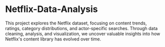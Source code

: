 # Netflix-Data-Analysis
This project explores the Netflix dataset, focusing on content trends, ratings, category distributions, and actor-specific searches. Through data cleaning, analysis, and visualization, we uncover valuable insights into how Netflix's content library has evolved over time.
